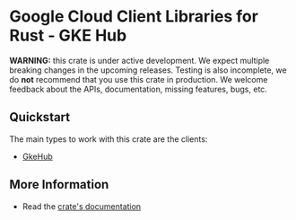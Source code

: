 # Google Cloud Client Libraries for Rust - GKE Hub

<!-- Code generated by sidekick. DO NOT EDIT. -->

**WARNING:** this crate is under active development. We expect multiple breaking
changes in the upcoming releases. Testing is also incomplete, we do **not**
recommend that you use this crate in production. We welcome feedback about the
APIs, documentation, missing features, bugs, etc.

## Quickstart

The main types to work with this crate are the clients:

* [GkeHub]

## More Information

* Read the [crate's documentation](https://docs.rs/google-cloud-gkehub-v1/latest/google-cloud-gkehub-v1)

[GkeHub]: https://docs.rs/google-cloud-gkehub-v1/latest/google_cloud_gkehub_v1/client/struct.GkeHub.html
